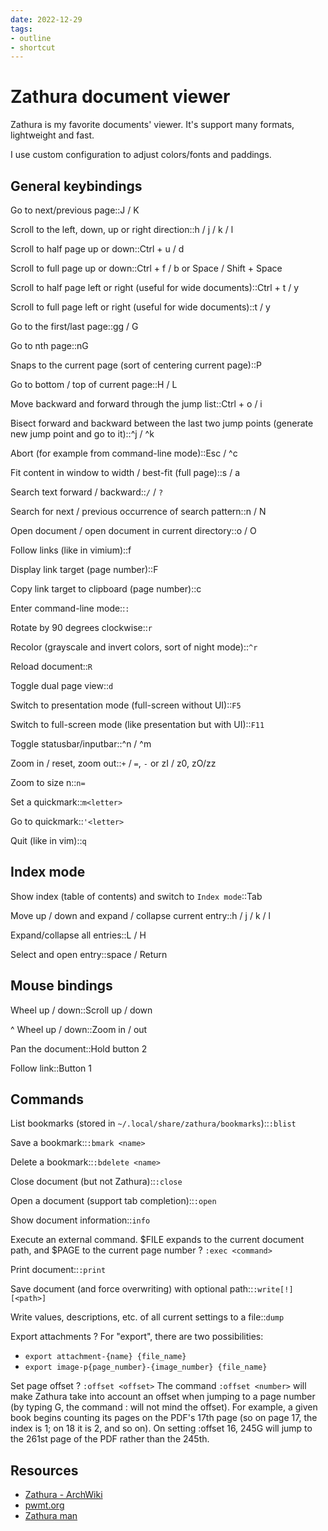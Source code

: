 ```yaml
---
date: 2022-12-29
tags:
- outline
- shortcut
---
```


# Zathura document viewer

Zathura is my favorite documents' viewer. It's support many formats, lightweight
and fast.

I use custom configuration to adjust colors/fonts and paddings.

## General keybindings

Go to next/previous page::J / K
<!--SR:!2023-05-27,1,230-->

Scroll to the left, down, up or right direction::h / j / k / l

Scroll to half page up or down::Ctrl + u / d

Scroll to full page up or down::Ctrl + f / b or Space / Shift + Space

Scroll to half page left or right (useful for wide documents)::Ctrl + t / y

Scroll to full page left or right (useful for wide documents)::t / y

Go to the first/last page::gg / G

Go to nth page::nG

Snaps to the current page (sort of centering current page)::P

Go to bottom / top of current page::H / L

Move backward and forward through the jump list::Ctrl + o / i

Bisect forward and backward between the last two jump points (generate new
jump point and go to it)::^j / ^k

Abort (for example from command-line mode)::Esc / ^c

Fit content in window to width / best-fit (full page)::s / a

Search text forward / backward::`/` / `?`

Search for next / previous occurrence of search pattern::n / N

Open document / open document in current directory::o / O

Follow links (like in vimium)::f

Display link target (page number)::F

Copy link target to clipboard (page number)::c

Enter command-line mode::`:`

Rotate by 90 degrees clockwise::`r`

Recolor (grayscale and invert colors, sort of night mode)::`^r`

Reload document::`R`

Toggle dual page view::`d`

Switch to presentation mode (full-screen without UI)::`F5`

Switch to full-screen mode (like presentation but with UI)::`F11`

Toggle statusbar/inputbar::^n / ^m

Zoom in / reset, zoom out::`+` / `=`, `-` or zI / z0, zO/zz

Zoom to size n::`n=`

Set a quickmark::`m<letter>`

Go to quickmark::`'<letter>`

Quit (like in vim)::`q`


## Index mode

Show index (table of contents) and switch to `Index mode`::Tab

Move up / down and expand / collapse current entry::h / j / k / l

Expand/collapse all entries::L / H

Select and open entry::space / Return

## Mouse bindings

Wheel up / down::Scroll up / down

^ Wheel up / down::Zoom in / out

Pan the document::Hold button 2

Follow link::Button 1

## Commands

List bookmarks (stored in `~/.local/share/zathura/bookmarks`)::`:blist`

Save a bookmark::`:bmark <name>`

Delete a bookmark::`:bdelete <name>`

Close document (but not Zathura)::`:close`

Open a document (support tab completion)::`:open`

Show document information::`info`

Execute an external command.
$FILE expands to the current document path, and $PAGE to the current page number
?
`:exec <command>`


Print document::`:print`

Save document (and force overwriting) with optional path::`:write[!] [<path>]`

Write values, descriptions, etc. of all current settings to a file::`dump`

Export attachments
?
For "export", there are two possibilities:
- `export attachment-{name} {file_name}`
- `export image-p{page_number}-{image_number} {file_name}`

Set page offset
?
`:offset <offset>`
The command `:offset <number>` will make Zathura take into account an offset
when jumping to a page number (by typing <number>G, the command :<number> will
not mind the offset). For example, a given book begins counting its pages on
the PDF's 17th page (so on page 17, the index is 1; on 18 it is 2, and so on).
On setting :offset 16, 245G will jump to the 261st page of the PDF rather than
the 245th.

## Resources

- [Zathura - ArchWiki](https://wiki.archlinux.org/title/zathura)
- [pwmt.org](https://pwmt.org/projects/zathura/)
- [Zathura man](https://manpages.ubuntu.com/manpages/kinetic/man1/zathura.1.html)

